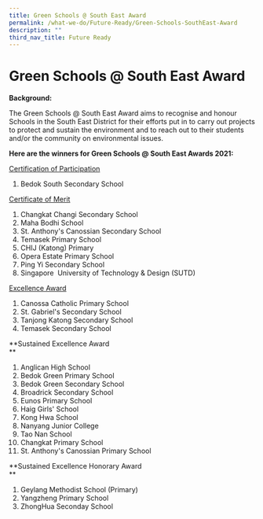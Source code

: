 ```yaml
---
title: Green Schools @ South East Award
permalink: /what-we-do/Future-Ready/Green-Schools-SouthEast-Award
description: ""
third_nav_title: Future Ready
---
```

Green Schools @ South East Award
================================

**Background:**

The Green Schools @ South East Award aims to recognise and honour Schools in the South East District for their efforts put in to carry out projects to protect and sustain the environment and to reach out to their students and/or the community on environmental issues.

**Here are the winners for Green Schools @ South East Awards 2021:**

<U>Certification of Participation</U>
1. Bedok South Secondary School

<U>Certificate of Merit</u>

1.  Changkat Changi Secondary School
2.  Maha Bodhi School
3.  St. Anthony's Canossian Secondary School
4.  Temasek Primary School
5.  CHIJ (Katong) Primary
6.  Opera Estate Primary School
7.  Ping Yi Secondary School
8.  Singapore  University of Technology & Design (SUTD)

<u>Excellence Award </u>

1.  Canossa Catholic Primary School
2.  St. Gabriel's Secondary School
3.  Tanjong Katong Secondary School
4.  Temasek Secondary School

**Sustained Excellence Award  
**

1.  Anglican High School
2.  Bedok Green Primary School
3.  Bedok Green Secondary School
4.  Broadrick Secondary School
5.  Eunos Primary School
6.  Haig Girls' School
7.  Kong Hwa School
8.  Nanyang Junior College
9.  Tao Nan School
10.  Changkat Primary School
11.  St. Anthony's Canossian Primary School

**Sustained Excellence Honorary Award  
**

1.  Geylang Methodist School (Primary)
2.  Yangzheng Primary School
3.  ZhongHua Seconday School